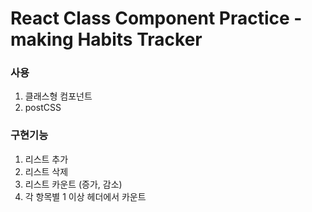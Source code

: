 # React Class Component Practice - making Habits Tracker

### 사용

1. 클래스형 컴포넌트
2. postCSS

### 구현기능

1. 리스트 추가
2. 리스트 삭제
3. 리스트 카운트 (증가, 감소)
4. 각 항목별 1 이상 헤더에서 카운트



